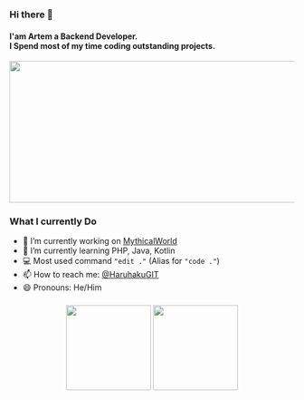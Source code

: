 ### Hi there 👋

<h4>I'am Artem a Backend Developer.<br>I Spend most of my time coding outstanding projects.</h4>

<div align="center">
  <img width="1200" height="250" src="https://github.com/HaruhakuGIT/HaruhakuGIT/assets/66869683/a47cd35e-ca98-4967-9363-fe28dc0f8384" />
</div>

### What I currently Do

- 🔭 I’m currently working on [MythicalWorld](https://mythicalworld.su)
- 🌱 I’m currently learning PHP, Java, Kotlin
- 💻 Most used command  `"edit ."` (Alias for `"code ."`)
- 📫 How to reach me: [@HaruhakuGIT](https://discord.com/users/856967549635002388)
- 😄 Pronouns: He/Him

###

<div align="center">
  <img src="https://github-readme-stats.vercel.app/api?username=HaruhakuGIT&show_icons=true&theme=midnight-purple" height="150">
  <img src="https://github-readme-stats.vercel.app/api/top-langs/?username=HaruhakuGIT&theme=midnight-purple&layout=compact&langs_count=5&order=2" height="150">
</div>

###
